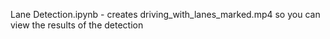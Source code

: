 Lane Detection.ipynb - creates driving_with_lanes_marked.mp4 so you can view the results of the detection
